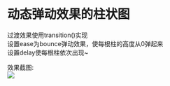 动态弹动效果的柱状图
====
过渡效果使用transition()实现<br>
设置ease为bounce弹动效果，使每根柱的高度从0弹起来<br>
设置delay使每根柱依次出现~<br>

效果截图:<br>
![](http://github.com/lilyzhang728/d3.js/raw/master/img/demo.PNG)
